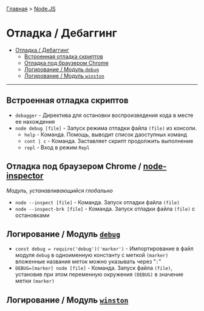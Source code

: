 [Главная](../../README.md#readme) > [Node.JS](../README.md#readme)

# Отладка / Дебаггинг

- [Отладка / Дебаггинг](#%D0%9E%D1%82%D0%BB%D0%B0%D0%B4%D0%BA%D0%B0--%D0%94%D0%B5%D0%B1%D0%B0%D0%B3%D0%B3%D0%B8%D0%BD%D0%B3)
  - [Встроенная отладка скриптов](#%D0%92%D1%81%D1%82%D1%80%D0%BE%D0%B5%D0%BD%D0%BD%D0%B0%D1%8F-%D0%BE%D1%82%D0%BB%D0%B0%D0%B4%D0%BA%D0%B0-%D1%81%D0%BA%D1%80%D0%B8%D0%BF%D1%82%D0%BE%D0%B2)
  - [Отладка под браузером Chrome](#%D0%9E%D1%82%D0%BB%D0%B0%D0%B4%D0%BA%D0%B0-%D0%BF%D0%BE%D0%B4-%D0%B1%D1%80%D0%B0%D1%83%D0%B7%D0%B5%D1%80%D0%BE%D0%BC-chrome--node-inspector)
  - [Логирование / Модуль `debug`](#%D0%9B%D0%BE%D0%B3%D0%B8%D1%80%D0%BE%D0%B2%D0%B0%D0%BD%D0%B8%D0%B5--%D0%9C%D0%BE%D0%B4%D1%83%D0%BB%D1%8C-debug)
  - [Логирование / Модуль `winston`](#%D0%9B%D0%BE%D0%B3%D0%B8%D1%80%D0%BE%D0%B2%D0%B0%D0%BD%D0%B8%D0%B5--%D0%9C%D0%BE%D0%B4%D1%83%D0%BB%D1%8C-winston)

***

## Встроенная отладка скриптов

* `debagger` - Директива для остановки воспроизведения кода в месте ее нахождения
* `node debug [file]` - Запуск режима отладки файла `(file)` из консоли.
  * `help` - Команда. Помощь, выводит список даоступных команд
  * `cont | c` - Команда. Заставляет скрипт продолжить выполнение
  * `repl` - Вход в режим `Repl`

## Отладка под браузером Chrome / [node-inspector](https://github.com/node-inspector/node-inspector)

*Модуль, устанавливающийся глобально*

* `node --inspect [file]` - Команда. Запуск отладки файла `(file)`
* `node --inspect-brk [file]` - Команда. Запуск отладки файла `(file)` с остановками

## Логирование / Модуль [`debug`](https://github.com/visionmedia/debug#readme)

* `const debug = require('debug')('marker')` - Импортирование в файл модуля `debug` в одноименную константу с меткой `(marker)` вложенные  названия меток можно указывать через "`:`"
* `DEBUG=[marker] node [file]` - Команда. Запуск файла `(file)`, установив при этом переменную окружения `(DEBUG)` в значение метки `(marker)`

## Логирование / Модуль [`winston`](https://github.com/winstonjs/winston#readme)

